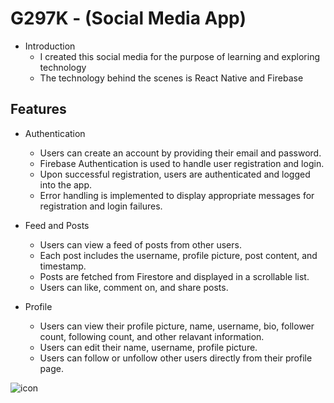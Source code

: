 # G297K - (Social Media App)

* Introduction
  - I created this social media for the purpose of learning and exploring technology
  - The technology behind the scenes is React Native and Firebase

## Features
* Authentication
  - Users can create an account by providing their email and password.
  - Firebase Authentication is used to handle user registration and login.
  - Upon successful registration, users are authenticated and logged into the app.
  - Error handling is implemented to display appropriate messages for registration and login failures.

* Feed and Posts
  - Users can view a feed of posts from other users.
  - Each post includes the username, profile picture, post content, and timestamp.
  - Posts are fetched from Firestore and displayed in a scrollable list.
  - Users can like, comment on, and share posts.

* Profile
  - Users can view their profile picture, name, username, bio, follower count, following count, and other relavant information.
  - Users can edit their name, username, profile picture.
  - Users can follow or unfollow other users directly from their profile page.

![icon](https://github.com/Agung1606/G297K/assets/107747646/6bf41bca-be61-4acd-88f7-caee5c3fff60)
